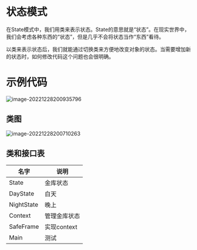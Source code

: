 # 状态模式

在State模式中，我们用类来表示状态。State的意思就是“状态”。在现实世界中，我们会考虑各种东西的“状态”，但是几乎不会将状态当作“东西”看待。

以类来表示状态后，我们就能通过切换类来方便地改变对象的状态。当需要增加新的状态时，如何修改代码这个问题也会很明确。

# 示例代码

![image-20221228200935796](D:/图/3150/image-20221228200935796.png)

## 类图

![image-20221228200710263](D:/图/3150/image-20221228200710263.png)

## 类和接口表

| 名字       | 说明         |
| ---------- | ------------ |
| State      | 金库状态     |
| DayState   | 白天         |
| NightState | 晚上         |
| Context    | 管理金库状态 |
| SafeFrame  | 实现context  |
| Main       | 测试         |
